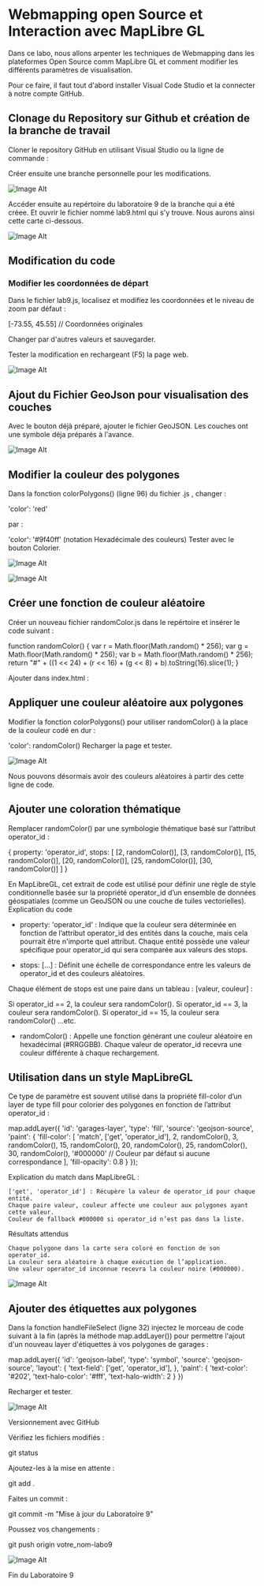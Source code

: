 # Webmapping open Source et Interaction avec MapLibre GL
Dans ce labo, nous allons arpenter les techniques de Webmapping dans les plateformes Open Source comm MapLibre GL et comment modifier les différents paramètres de visualisation.

Pour ce faire, il faut tout d'abord installer Visual Code Studio et la connecter à notre compte GitHub.

## Clonage du Repository sur Github et création de la branche de travail
Cloner le repository GitHub en utilisant Visual Studio ou la ligne de commande :

Créer ensuite une branche personnelle pour les modifications.

![Image Alt](https://github.com/Lorry139/geo7630h25/blob/467f40aeb3891904646ee297382bf99e478c4956/Laboratoire%209/Capture%20d%E2%80%99%C3%A9cran%202025-03-11%20210715.png)

Accéder ensuite au repértoire du laboratoire 9 de la branche qui a été créee.
Et ouvrir le fichier nommé lab9.html qui s'y trouve.
Nous aurons ainsi cette carte ci-dessous.

![Image Alt](https://github.com/Lorry139/geo7630h25/blob/467f40aeb3891904646ee297382bf99e478c4956/Laboratoire%209/Capture%20d%E2%80%99%C3%A9cran%202025-03-11%20211124.png)

## Modification du code
### Modifier les coordonnées de départ

Dans le fichier lab9.js, localisez et modifiez les coordonnées et le niveau de zoom par défaut :

[-73.55, 45.55] // Coordonnées originales

Changer par d'autres valeurs et sauvegarder.

Tester la modification en rechargeant (F5) la page web.

![Image Alt](https://github.com/Lorry139/geo7630h25/blob/467f40aeb3891904646ee297382bf99e478c4956/Laboratoire%209/Capture%20d%E2%80%99%C3%A9cran%202025-03-11%20211331.png)

## Ajout du Fichier GeoJson pour visualisation des couches
Avec le bouton déjà préparé, ajouter le fichier GeoJSON.
Les couches ont une symbole déja préparés à l'avance.

![Image Alt](https://github.com/Lorry139/geo7630h25/blob/fef2e91fe8b5b2607dedec375ce0e4c8c56f672a/Laboratoire%209/Capture%20d%E2%80%99%C3%A9cran%202025-03-11%20212210.png)

## Modifier la couleur des polygones

Dans la fonction colorPolygons() (ligne 96) du fichier .js , changer :

'color': 'red'

par :

'color': '#9f40ff' (notation Hexadécimale des couleurs)
Tester avec le bouton Colorier.

![Image Alt](https://github.com/Lorry139/geo7630h25/blob/fef2e91fe8b5b2607dedec375ce0e4c8c56f672a/Laboratoire%209/Capture%20d%E2%80%99%C3%A9cran%202025-03-11%20212358.png)

![Image Alt](https://github.com/Lorry139/geo7630h25/blob/fef2e91fe8b5b2607dedec375ce0e4c8c56f672a/Laboratoire%209/Capture%20d%E2%80%99%C3%A9cran%202025-03-11%20212432.png)

## Créer une fonction de couleur aléatoire

Créer un nouveau fichier randomColor.js dans le repértoire et insérer le code suivant :

function randomColor() {
  var r = Math.floor(Math.random() * 256);
  var g = Math.floor(Math.random() * 256);
  var b = Math.floor(Math.random() * 256);
  return "#" + ((1 << 24) + (r << 16) + (g << 8) + b).toString(16).slice(1);
}

Ajouter dans index.html :

<script type='text/javascript' src='./randomColor.js'></script>

## Appliquer une couleur aléatoire aux polygones

Modifier la fonction colorPolygons() pour utiliser randomColor() à la place de la couleur codé en dur :

'color': randomColor()
Recharger la page et tester.

![Image Alt](https://github.com/Lorry139/geo7630h25/blob/fef2e91fe8b5b2607dedec375ce0e4c8c56f672a/Laboratoire%209/Capture%20d%E2%80%99%C3%A9cran%202025-03-11%20212753.png)

Nous pouvons désormais avoir des couleurs aléatoires à partir des cette ligne de code.

## Ajouter une coloration thématique

Remplacer randomColor() par une symbologie thématique basé sur l’attribut operator_id :

{
  property: 'operator_id',
  stops: [
    [2, randomColor()],
    [3, randomColor()],
    [15, randomColor()],
    [20, randomColor()],
    [25, randomColor()],
    [30, randomColor()]
  ]
 }

En MapLibreGL, cet extrait de code est utilisé pour définir une règle de style conditionnelle basée sur la propriété operator_id d’un ensemble de données géospatiales (comme un GeoJSON ou une couche de tuiles vectorielles).
Explication du code

- property: 'operator_id' : Indique que la couleur sera déterminée en fonction de l’attribut operator_id des entités dans la couche, mais cela pourrait être n'importe quel attribut. Chaque entité possède une valeur spécifique pour operator_id qui sera comparée aux valeurs des stops.

- stops: [...] : Définit une échelle de correspondance entre les valeurs de operator_id et des couleurs aléatoires.

Chaque élément de stops est une paire dans un tableau : [valeur, couleur] :

Si operator_id == 2, la couleur sera randomColor(). Si operator_id == 3, la couleur sera randomColor(). Si operator_id == 15, la couleur sera randomColor() …etc.

- randomColor() : Appelle une fonction générant une couleur aléatoire en hexadécimal (#RRGGBB). Chaque valeur de operator_id recevra une couleur différente à chaque rechargement.

## Utilisation dans un style MapLibreGL

Ce type de paramètre est souvent utilisé dans la propriété fill-color d’un layer de type fill pour colorier des polygones en fonction de l’attribut operator_id :

map.addLayer({
  'id': 'garages-layer',
  'type': 'fill',
  'source': 'geojson-source',
  'paint': {
    'fill-color': [
      'match',
      ['get', 'operator_id'], 
      2, randomColor(),
      3, randomColor(),
      15, randomColor(),
      20, randomColor(),
      25, randomColor(),
      30, randomColor(),
      '#000000' // Couleur par défaut si aucune correspondance
    ],
    'fill-opacity': 0.8
  }
});

Explication du match dans MapLibreGL :

    ['get', 'operator_id'] : Récupère la valeur de operator_id pour chaque entité.
    Chaque paire valeur, couleur affecte une couleur aux polygones ayant cette valeur.
    Couleur de fallback #000000 si operator_id n’est pas dans la liste.

Résultats attendus

    Chaque polygone dans la carte sera coloré en fonction de son operator_id.
    La couleur sera aléatoire à chaque exécution de l’application.
    Une valeur operator_id inconnue recevra la couleur noire (#000000).

![Image Alt](https://github.com/Lorry139/geo7630h25/blob/fef2e91fe8b5b2607dedec375ce0e4c8c56f672a/Laboratoire%209/Capture%20d%E2%80%99%C3%A9cran%202025-03-11%20215532.png)

## Ajouter des étiquettes aux polygones

Dans la fonction handleFileSelect (ligne 32) injectez le morceau de code suivant à la fin (après la méthode map.addLayer()) pour permettre l'ajout d'un nouveau layer d'étiquettes à vos polygones de garages :

map.addLayer({
  'id': 'geojson-label',
  'type': 'symbol',
  'source': 'geojson-source',
  'layout': {
    'text-field': ['get', 'operator_id'],
  },
  'paint': {
    'text-color': '#202',
    'text-halo-color': '#fff',
    'text-halo-width': 2
  }
})

Recharger et tester.

![Image Alt](https://github.com/Lorry139/geo7630h25/blob/fef2e91fe8b5b2607dedec375ce0e4c8c56f672a/Laboratoire%209/Capture%20d%E2%80%99%C3%A9cran%202025-03-11%20215751.png)

Versionnement avec GitHub

Vérifiez les fichiers modifiés :

git status

Ajoutez-les à la mise en attente :

git add .

Faites un commit :

git commit -m "Mise à jour du Laboratoire 9"

Poussez vos changements :

git push origin votre_nom-labo9

![Image Alt](https://github.com/Lorry139/geo7630h25/blob/fef2e91fe8b5b2607dedec375ce0e4c8c56f672a/Laboratoire%209/Capture%20d%E2%80%99%C3%A9cran%202025-03-11%20221540.png)

Fin du Laboratoire 9

